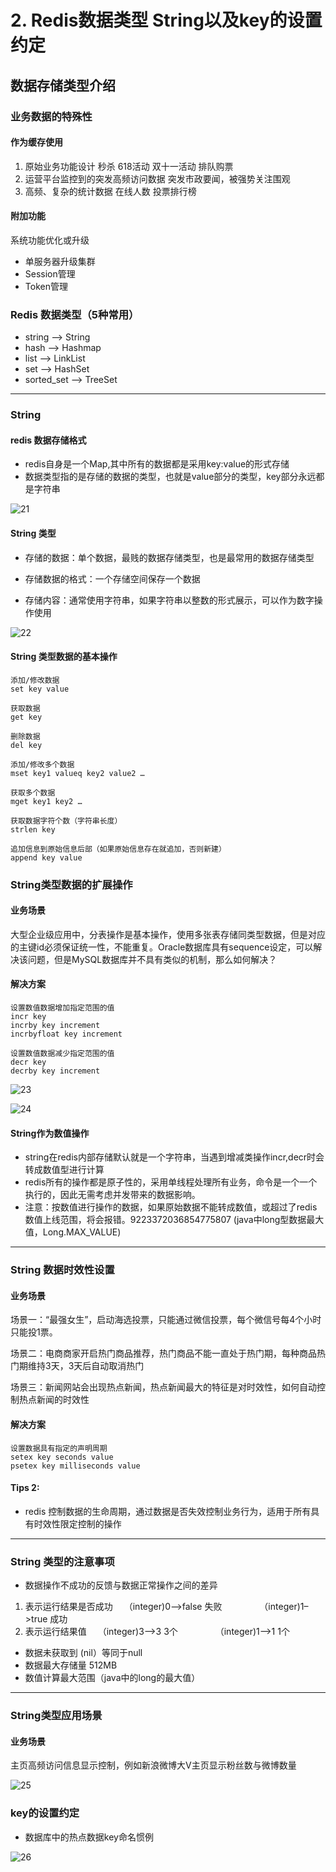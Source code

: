 # 2. Redis数据类型 String以及key的设置约定

## 数据存储类型介绍
### 业务数据的特殊性
#### 作为缓存使用

1. 原始业务功能设计
秒杀
618活动
双十一活动
排队购票
2. 运营平台监控到的突发高频访问数据
突发市政要闻，被强势关注围观
3. 高频、复杂的统计数据
在线人数
投票排行榜

#### 附加功能

系统功能优化或升级

* 单服务器升级集群
* Session管理
* Token管理
### Redis 数据类型（5种常用）
* string --> String
* hash --> Hashmap
* list --> LinkList
* set --> HashSet
* sorted_set --> TreeSet
****
### String
#### redis 数据存储格式

* redis自身是一个Map,其中所有的数据都是采用key:value的形式存储
* 数据类型指的是存储的数据的类型，也就是value部分的类型，key部分永远都是字符串

![21](https://github.com/syYurnero/images-Source/blob/main/Redis/02/1.png?raw=true)

#### String 类型
* 存储的数据：单个数据，最贱的数据存储类型，也是最常用的数据存储类型

* 存储数据的格式：一个存储空间保存一个数据

* 存储内容：通常使用字符串，如果字符串以整数的形式展示，可以作为数字操作使用

![22](https://github.com/syYurnero/images-Source/blob/main/Redis/02/2.png?raw=true)

#### String 类型数据的基本操作

```shell
添加/修改数据
set key value

获取数据
get key

删除数据
del key

添加/修改多个数据
mset key1 valueq key2 value2 …

获取多个数据
mget key1 key2 …

获取数据字符个数（字符串长度）
strlen key

追加信息到原始信息后部（如果原始信息存在就追加，否则新建）
append key value
```

### String类型数据的扩展操作
#### 业务场景
大型企业级应用中，分表操作是基本操作，使用多张表存储同类型数据，但是对应的主键id必须保证统一性，不能重复。Oracle数据库具有sequence设定，可以解决该问题，但是MySQL数据库并不具有类似的机制，那么如何解决？
#### 解决方案

```shell
设置数值数据增加指定范围的值
incr key
incrby key increment
incrbyfloat key increment

设置数值数据减少指定范围的值
decr key
decrby key increment
```

![23](https://github.com/syYurnero/images-Source/blob/main/Redis/02/3.png?raw=true)

![24](https://github.com/syYurnero/images-Source/blob/main/Redis/02/4.png?raw=true)

#### String作为数值操作

* string在redis内部存储默认就是一个字符串，当遇到增减类操作incr,decr时会转成数值型进行计算
* redis所有的操作都是原子性的，采用单线程处理所有业务，命令是一个一个执行的，因此无需考虑并发带来的数据影响。
* 注意：按数值进行操作的数据，如果原始数据不能转成数值，或超过了redis数值上线范围，将会报错。9223372036854775807 (java中long型数据最大值，Long.MAX_VALUE)
***
### String 数据时效性设置
#### 业务场景

场景一：“最强女生”，启动海选投票，只能通过微信投票，每个微信号每4个小时只能投1票。

场景二：电商商家开启热门商品推荐，热门商品不能一直处于热门期，每种商品热门期维持3天，3天后自动取消热门

场景三：新闻网站会出现热点新闻，热点新闻最大的特征是对时效性，如何自动控制热点新闻的时效性

#### 解决方案

```shell
设置数据具有指定的声明周期
setex key seconds value
psetex key milliseconds value
```

#### Tips 2:

* redis 控制数据的生命周期，通过数据是否失效控制业务行为，适用于所有具有时效性限定控制的操作
***
### String 类型的注意事项
* 数据操作不成功的反馈与数据正常操作之间的差异
1. 表示运行结果是否成功
 （integer)0–>false 失败
    （integer)1–>true 成功
2. 表示运行结果值
 （integer)3–>3 3个
    （integer)1–>1 1个
* 数据未获取到
(nil）等同于null
* 数据最大存储量
512MB
* 数值计算最大范围（java中的long的最大值）
***
### String类型应用场景
#### 业务场景
主页高频访问信息显示控制，例如新浪微博大V主页显示粉丝数与微博数量

![25](https://github.com/syYurnero/images-Source/blob/main/Redis/02/5.png?raw=true)


### key的设置约定
* 数据库中的热点数据key命名惯例

![26](https://github.com/syYurnero/images-Source/blob/main/Redis/02/6.png?raw=true)
